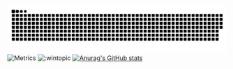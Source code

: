 
![](https://raw.githubusercontent.com/wintopic/wintopic/main/assets/github-contribution-grid-snake.svg)
![Metrics](https://metrics.lecoq.io/wintopic?template=classic&config.timezone=Asia%2FShanghai)
![:wintopic](https://count.getloli.com/get/@wintopic?theme=moebooru)
[![Anurag's GitHub stats](https://github-readme-stats.vercel.app/api?username=wintopic)](https://github.com/anuraghazra/github-readme-stats)

